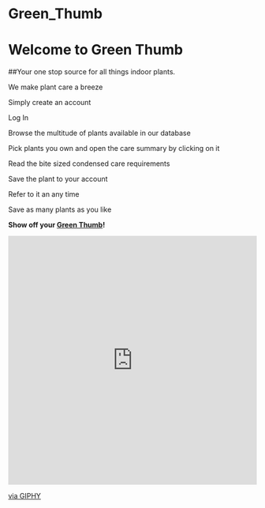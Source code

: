 # Green_Thumb
# Welcome to Green Thumb
##Your one stop source for all things indoor plants.

We make plant care a breeze

Simply create an account

Log In

Browse the multitude of plants available in our database

Pick plants you own and open the care summary by clicking on it

Read the bite sized condensed care requirements

Save the plant to your account

Refer to it an any time

Save as many plants as you like

**Show off your [Green Thumb](https://dry-ocean-53441.herokuapp.com/)!**

<div style="width:100%;height:0;padding-bottom:100%;position:relative;"><iframe src="https://giphy.com/embed/XSTtrAN0rJfy" width="100%" height="100%" style="position:absolute" frameBorder="0" class="giphy-embed" allowFullScreen></iframe></div><p><a href="https://giphy.com/gifs/death-die-plant-XSTtrAN0rJfy">via GIPHY</a></p>



